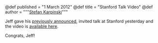 @def published = "1 March 2012"
@def title  = "Stanford Talk Video"
@def author = """<a href="http://karpinski.org/">Stefan Karpinski</a>"""

Jeff gave his [previously announced](https://julialang.org/blog/2012/02/talk-announcement), invited talk at Stanford yesterday and the video is [available here](http://ee380.stanford.edu/cgi-bin/videologger.php?target=120229-ee380-300.asx).

Congrats, Jeff!
